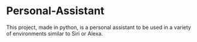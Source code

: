 # Personal-Assistant
This project, made in python, is a personal assistant to be used in a variety of environments similar to Siri or Alexa.
